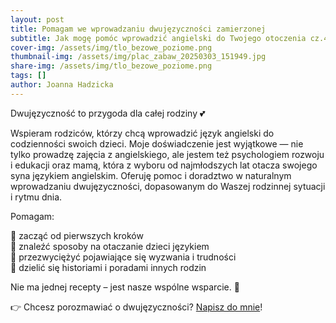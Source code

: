 ```yaml
---
layout: post
title: Pomagam we wprowadzaniu dwujęzyczności zamierzonej
subtitle: Jak mogę pomóc wprowadzić angielski do Twojego otoczenia cz.4
cover-img: /assets/img/tlo_bezowe_poziome.png
thumbnail-img: /assets/img/plac_zabaw_20250303_151949.jpg
share-img: /assets/img/tlo_bezowe_poziome.png
tags: []
author: Joanna Hadzicka
---
```

<p>Dwujęzyczność to przygoda dla całej rodziny 💕
</p>
Wspieram rodziców, którzy chcą wprowadzić język angielski do codzienności swoich dzieci. Moje doświadczenie jest wyjątkowe — nie tylko prowadzę zajęcia z angielskiego, ale jestem też psychologiem rozwoju i edukacji oraz mamą, która z wyboru od najmłodszych lat otacza swojego syna językiem angielskim.
Oferuję pomoc i doradztwo w naturalnym wprowadzaniu dwujęzyczności, dopasowanym do Waszej rodzinnej sytuacji i rytmu dnia.
<p>Pomagam:
</p>
🌱 zacząć od pierwszych kroków <br />
🌱 znaleźć sposoby na otaczanie dzieci językiem <br />
🌱 przezwyciężyć pojawiające się wyzwania i trudności <br />
🌱 dzielić się historiami i poradami innych rodzin<br />  
<p>Nie ma jednej recepty – jest nasze wspólne wsparcie. 🚀
</p>

👉 Chcesz porozmawiać o dwujęzyczności? [Napisz do mnie](https://hadzicka.pl/contact)!